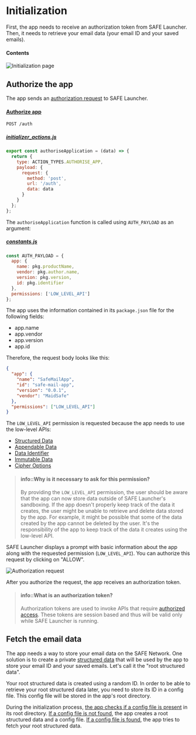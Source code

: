 # Initialization

First, the app needs to receive an authorization token from SAFE Launcher. Then, it needs to retrieve your email data (your email ID and your saved emails).

#### Contents

<!-- toc -->

![Initialization page](img/initialization-page.png)

## Authorize the app

The app sends an [authorization request](https://api.safedev.org/auth/) to SAFE Launcher.

#### [Authorize app](https://api.safedev.org/auth/authorize-app.html)

```
POST /auth
```

##### [initializer_actions.js](https://github.com/maidsafe/safe_examples/blob/3012144cd8f4ab0f5a4891cbbedbdf3de1641755/email_app/app/actions/initializer_actions.js#L8-L19)

```js
export const authoriseApplication = (data) => {
  return {
    type: ACTION_TYPES.AUTHORISE_APP,
    payload: {
      request: {
        method: 'post',
        url: '/auth',
        data: data
      }
    }
  };
};
```

The `authoriseApplication` function is called using `AUTH_PAYLOAD` as an argument:

##### [constants.js](https://github.com/maidsafe/safe_examples/blob/f1d7510b9a17c05a31da761927e05f17ca9b1c26/email_app/app/constants.js#L44-L52)

```js
const AUTH_PAYLOAD = {
  app: {
    name: pkg.productName,
    vendor: pkg.author.name,
    version: pkg.version,
    id: pkg.identifier
  },
  permissions: ['LOW_LEVEL_API']
};
```

The app uses the information contained in its `package.json` file for the following fields:

* app.name
* app.vendor
* app.version
* app.id

Therefore, the request body looks like this:

```json
{
  "app": {
    "name": "SafeMailApp",
    "id": "safe-mail-app",
    "version": "0.0.1",
    "vendor": "MaidSafe"
  },
  "permissions": ["LOW_LEVEL_API"]
}
```

The `LOW_LEVEL_API` permission is requested because the app needs to use the low-level APIs:

- [Structured Data](https://api.safedev.org/low-level-api/structured-data/)
- [Appendable Data](https://api.safedev.org/low-level-api/appendable-data/)
- [Data Identifier](https://api.safedev.org/low-level-api/data-id/)
- [Immutable Data](https://api.safedev.org/low-level-api/immutable-data/)
- [Cipher Options](https://api.safedev.org/low-level-api/cipher-options/)

> #### info::Why is it necessary to ask for this permission?
>
> By providing the `LOW_LEVEL_API` permission, the user should be aware that the app can now store data outside of SAFE Launcher's sandboxing. If the app doesn't properly keep track of the data it creates, the user might be unable to retrieve and delete data stored by the app. For example, it might be possible that some of the data created by the app cannot be deleted by the user. It's the responsibility of the app to keep track of the data it creates using the low-level API.

SAFE Launcher displays a prompt with basic information about the app along with the requested permission (`LOW_LEVEL_API`). You can authorize this request by clicking on "ALLOW".

![Authorization request](img/authorization-request.png)

After you authorize the request, the app receives an authorization token.

> #### info::What is an authorization token?
>
> Authorization tokens are used to invoke APIs that require [authorized access](https://api.safedev.org/auth/#authorized-access). These tokens are session based and thus will be valid only while SAFE Launcher is running.

## Fetch the email data

The app needs a way to store your email data on the SAFE Network. One solution is to create a private [structured data](https://api.safedev.org/low-level-api/structured-data/) that will be used by the app to store your email ID and your saved emails. Let's call it the "root structured data".

Your root structured data is created using a random ID. In order to be able to retrieve your root structured data later, you need to store its ID in a config file. This config file will be stored in the app's root directory.

During the initialization process, [the app checks if a config file is present](fetch-email-data.md#check-if-a-config-file-is-present) in its root directory. [If a config file is not found](fetch-email-data.md#if-a-config-file-is-not-found), the app creates a root structured data and a config file. [If a config file is found](fetch-email-data.md#if-a-config-file-is-found), the app tries to fetch your root structured data.
